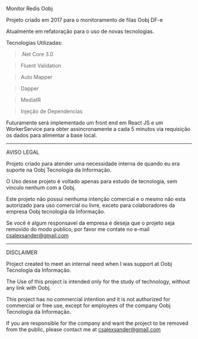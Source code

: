 Monitor Redis Oobj

Projeto criado em 2017 para o monitoramento de filas Oobj DF-e

Atualmente em refatoração para o uso de novas tecnologias.

Tecnologias Utilizadas:
  > .Net Core 3.0
  
  > Fluent Validation
  
  > Auto Mapper
  
  > Dapper
  
  > MediatR
  
  > Injeção de Dependencias
  
 Futuramente será implementado um front end em React JS e um WorkerService para obter assincronamente a cada 5 minutos via requisição os dados para alimentar a base local.  

---------------------------------------------------------------------------------------------------------------------------------------------------------------------------

AVISO LEGAL

Projeto criado para atender uma necessidade interna de quando eu era suporte na Oobj Tecnologia da Informação.

O Uso desse projeto é voltado apenas para estudo de tecnologia, sem vinculo nenhum com a Oobj.

Este projeto não possui nenhuma intenção comercial e o mesmo não esta autorizado para uso comercial ou livre, exceto para colaboradores da empresa Oobj tecnologia da Informação.

Se você é algum responsavel da empresa e deseja que o projeto seja removido do modo publico, por favor me contate no e-mail csalexsander@gmail.com

-----------------------------------------------------------------------------------------------------------------------------------------------------------------------------
DISCLAIMER

Project created to meet an internal need when I was support at Oobj Tecnologia da Informação.

The Use of this project is intended only for the study of technology, without any link with Oobj.

This project has no commercial intention and it is not authorized for commercial or free use, except for employees of the company Oobj Tecnologia da Informação.

If you are responsible for the company and want the project to be removed from the public, please contact me at csalexsander@gmail.com
